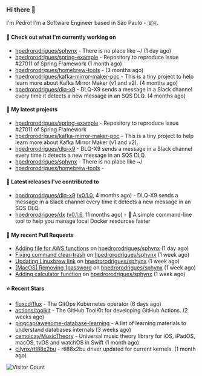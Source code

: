 ### Hi there 👋

I'm Pedro! I'm a Software Engineer based in São Paulo - 🇧🇷.

#### 👷 Check out what I'm currently working on

- [hpedrorodrigues/sphynx](https://github.com/hpedrorodrigues/sphynx) - There is no place like ~/ (1 day ago)
- [hpedrorodrigues/spring-example](https://github.com/hpedrorodrigues/spring-example) - Repository to reproduce issue #27011 of Spring Framework (1 month ago)
- [hpedrorodrigues/homebrew-tools](https://github.com/hpedrorodrigues/homebrew-tools) -  (3 months ago)
- [hpedrorodrigues/kafka-mirror-maker-poc](https://github.com/hpedrorodrigues/kafka-mirror-maker-poc) - This is a tiny project to help learn more about Kafka Mirror Maker (v1 and v2). (4 months ago)
- [hpedrorodrigues/dlq-x9](https://github.com/hpedrorodrigues/dlq-x9) - DLQ-X9 sends a message in a Slack channel every time it detects a new message in an SQS DLQ. (4 months ago)

#### 🌱 My latest projects

- [hpedrorodrigues/spring-example](https://github.com/hpedrorodrigues/spring-example) - Repository to reproduce issue #27011 of Spring Framework
- [hpedrorodrigues/kafka-mirror-maker-poc](https://github.com/hpedrorodrigues/kafka-mirror-maker-poc) - This is a tiny project to help learn more about Kafka Mirror Maker (v1 and v2).
- [hpedrorodrigues/dlq-x9](https://github.com/hpedrorodrigues/dlq-x9) - DLQ-X9 sends a message in a Slack channel every time it detects a new message in an SQS DLQ.
- [hpedrorodrigues/sphynx](https://github.com/hpedrorodrigues/sphynx) - There is no place like ~/
- [hpedrorodrigues/homebrew-tools](https://github.com/hpedrorodrigues/homebrew-tools) - 

#### 🔭 Latest releases I've contributed to

- [hpedrorodrigues/dlq-x9](https://github.com/hpedrorodrigues/dlq-x9) ([v0.1.0](https://github.com/hpedrorodrigues/dlq-x9/releases/tag/v0.1.0), 4 months ago) - DLQ-X9 sends a message in a Slack channel every time it detects a new message in an SQS DLQ.
- [hpedrorodrigues/dx](https://github.com/hpedrorodrigues/dx) ([v0.1.6](https://github.com/hpedrorodrigues/dx/releases/tag/v0.1.6), 11 months ago) - :whale: A simple command-line tool to help you manage local Docker resources faster

#### 🔨 My recent Pull Requests

- [Adding file for AWS functions](https://github.com/hpedrorodrigues/sphynx/pull/133) on [hpedrorodrigues/sphynx](https://github.com/hpedrorodrigues/sphynx) (1 day ago)
- [Fixing command clear-trash](https://github.com/hpedrorodrigues/sphynx/pull/132) on [hpedrorodrigues/sphynx](https://github.com/hpedrorodrigues/sphynx) (1 week ago)
- [Updating Linuxbrew link](https://github.com/hpedrorodrigues/sphynx/pull/131) on [hpedrorodrigues/sphynx](https://github.com/hpedrorodrigues/sphynx) (1 week ago)
- [[MacOS] Removing 1password](https://github.com/hpedrorodrigues/sphynx/pull/130) on [hpedrorodrigues/sphynx](https://github.com/hpedrorodrigues/sphynx) (1 week ago)
- [Adding calculator function](https://github.com/hpedrorodrigues/sphynx/pull/129) on [hpedrorodrigues/sphynx](https://github.com/hpedrorodrigues/sphynx) (1 week ago)

#### ⭐ Recent Stars

- [fluxcd/flux](https://github.com/fluxcd/flux) - The GitOps Kubernetes operator (6 days ago)
- [actions/toolkit](https://github.com/actions/toolkit) - The GitHub ToolKit for developing GitHub Actions. (2 weeks ago)
- [pingcap/awesome-database-learning](https://github.com/pingcap/awesome-database-learning) - A list of learning materials to understand databases internals (3 weeks ago)
- [cemolcay/MusicTheory](https://github.com/cemolcay/MusicTheory) - Universal music theory library for iOS, iPadOS, macOS, tvOS and watchOS in Swift (1 month ago)
- [cilynx/rtl88x2bu](https://github.com/cilynx/rtl88x2bu) - rtl88x2bu driver updated for current kernels. (1 month ago)

![Visitor Count](https://komarev.com/ghpvc/?username=hpedrorodrigues&color=blueviolet)
